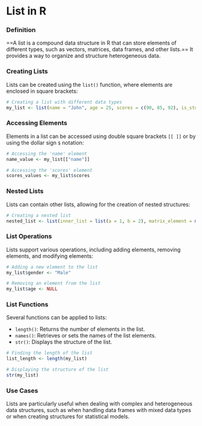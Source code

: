 # List in R

### Definition

==A list is a compound data structure in R that can store elements of different types, such as vectors, matrices, data frames, and other lists.== It provides a way to organize and structure heterogeneous data.

### Creating Lists

Lists can be created using the `list()` function, where elements are enclosed in square brackets:

```R
# Creating a list with different data types
my_list <- list(name = "John", age = 25, scores = c(90, 85, 92), is_student = TRUE)
```

### Accessing Elements

Elements in a list can be accessed using double square brackets `[[ ]]` or by using the dollar sign `$` notation:

```R
# Accessing the 'name' element
name_value <- my_list[["name"]]

# Accessing the 'scores' element
scores_values <- my_list$scores
```

### Nested Lists

Lists can contain other lists, allowing for the creation of nested structures:

```R
# Creating a nested list
nested_list <- list(inner_list = list(a = 1, b = 2), matrix_element = matrix(1:4, nrow = 2))
```

### List Operations

Lists support various operations, including adding elements, removing elements, and modifying elements:

```R
# Adding a new element to the list
my_list$gender <- "Male"

# Removing an element from the list
my_list$age <- NULL
```

### List Functions

Several functions can be applied to lists:

- `length()`: Returns the number of elements in the list.
- `names()`: Retrieves or sets the names of the list elements.
- `str()`: Displays the structure of the list.

```R
# Finding the length of the list
list_length <- length(my_list)

# Displaying the structure of the list
str(my_list)
```

### Use Cases

Lists are particularly useful when dealing with complex and heterogeneous data structures, such as when handling data frames with mixed data types or when creating structures for statistical models.